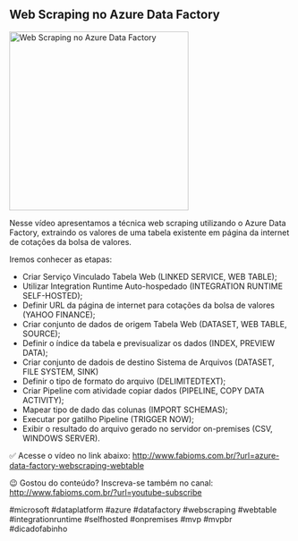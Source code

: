 ## Web Scraping no Azure Data Factory

<img src="https://fabioms.com.br//uploads/youtube/A4_FIUDM8QQ.png" alt="Web Scraping no Azure Data Factory" title="Azure Data Factory" width="320"/>

Nesse vídeo apresentamos a técnica web scraping utilizando o Azure Data Factory, extraindo os valores de uma tabela existente em página da internet de cotações da bolsa de valores.

Iremos conhecer as etapas:
- Criar Serviço Vinculado Tabela Web (LINKED SERVICE, WEB TABLE);
- Utilizar Integration Runtime Auto-hospedado (INTEGRATION RUNTIME SELF-HOSTED);
- Definir URL da página de internet para cotações da bolsa de valores (YAHOO FINANCE);
- Criar conjunto de dados de origem Tabela Web (DATASET, WEB TABLE, SOURCE);
- Definir o índice da tabela e previsualizar os dados (INDEX, PREVIEW DATA);
- Criar conjunto de dadois de destino Sistema de Arquivos (DATASET, FILE SYSTEM, SINK)
- Definir o tipo de formato do arquivo (DELIMITEDTEXT);
- Criar Pipeline com atividade copiar dados (PIPELINE, COPY DATA ACTIVITY);
- Mapear tipo de dado das colunas (IMPORT SCHEMAS);
- Executar por gatilho Pipeline (TRIGGER NOW);
- Exibir o resultado do arquivo gerado no servidor on-premises (CSV, WINDOWS SERVER).

✅ Acesse o vídeo no link abaixo:
http://www.fabioms.com.br/?url=azure-data-factory-webscraping-webtable

😉 Gostou do conteúdo? Inscreva-se também no canal:
http://www.fabioms.com.br/?url=youtube-subscribe 

#microsoft #dataplatform #azure #datafactory #webscraping #webtable #integrationruntime #selfhosted #onpremises #mvp #mvpbr #dicadofabinho